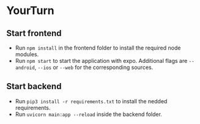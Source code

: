 # YourTurn

## Start frontend
* Run `npm install` in the frontend folder to install the required node modules.
* Run `npm start` to start the application with expo. Additional flags are `--android`, `--ios` or `--web` for the corresponding sources.

## Start backend
* Run `pip3 install -r requirements.txt` to install the nedded requirements.
* Run `uvicorn main:app --reload` inside the backend folder.
